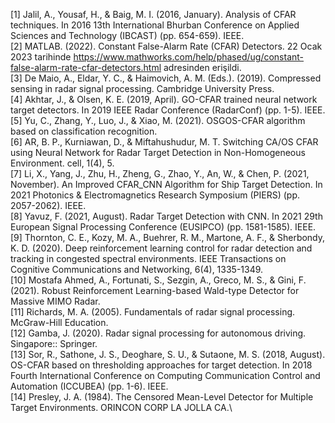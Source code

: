 [1] Jalil, A., Yousaf, H., & Baig, M. I. (2016, January). Analysis of CFAR techniques. In 2016 13th International Bhurban Conference on Applied Sciences and Technology (IBCAST) (pp. 654-659). IEEE.\
[2] MATLAB. (2022). Constant False-Alarm Rate (CFAR) Detectors. 22 Ocak 2023 tarihinde https://www.mathworks.com/help/phased/ug/constant-false-alarm-rate-cfar-detectors.html adresinden erişildi.\
[3] De Maio, A., Eldar, Y. C., & Haimovich, A. M. (Eds.). (2019). Compressed sensing in radar signal processing. Cambridge University Press.\
[4] Akhtar, J., & Olsen, K. E. (2019, April). GO-CFAR trained neural network target detectors. In 2019 IEEE Radar Conference (RadarConf) (pp. 1-5). IEEE.\
[5] Yu, C., Zhang, Y., Luo, J., & Xiao, M. (2021). OSGOS-CFAR algorithm based on classification recognition.\
[6] AR, B. P., Kurniawan, D., & Miftahushudur, M. T. Switching CA/OS CFAR using Neural Network for Radar Target Detection in Non-Homogeneous Environment. cell, 1(4), 5.\
[7] Li, X., Yang, J., Zhu, H., Zheng, G., Zhao, Y., An, W., & Chen, P. (2021, November). An Improved CFAR_CNN Algorithm for Ship Target Detection. In 2021 Photonics & Electromagnetics Research Symposium (PIERS) (pp. 2057-2062). IEEE.\
[8] Yavuz, F. (2021, August). Radar Target Detection with CNN. In 2021 29th European Signal Processing Conference (EUSIPCO) (pp. 1581-1585). IEEE.\
[9] Thornton, C. E., Kozy, M. A., Buehrer, R. M., Martone, A. F., & Sherbondy, K. D. (2020). Deep reinforcement learning control for radar detection and tracking in congested spectral environments. IEEE Transactions on Cognitive Communications and Networking, 6(4), 1335-1349.\
[10] Mostafa Ahmed, A., Fortunati, S., Sezgin, A., Greco, M. S., & Gini, F. (2021). Robust Reinforcement Learning-based Wald-type Detector for Massive MIMO Radar.\
[11] Richards, M. A. (2005). Fundamentals of radar signal processing. McGraw-Hill Education.\
[12] Gamba, J. (2020). Radar signal processing for autonomous driving. Singapore:: Springer.\
[13] Sor, R., Sathone, J. S., Deoghare, S. U., & Sutaone, M. S. (2018, August). OS-CFAR based on thresholding approaches for target detection. In 2018 Fourth International Conference on Computing Communication Control and Automation (ICCUBEA) (pp. 1-6). IEEE.\
[14] Presley, J. A. (1984). The Censored Mean-Level Detector for Multiple Target Environments. ORINCON CORP LA JOLLA CA.\
